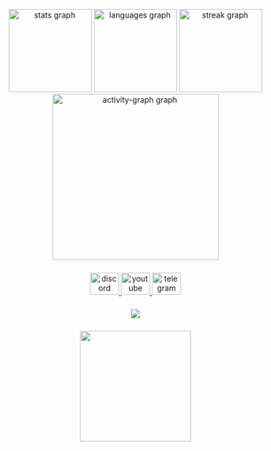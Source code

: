 <div align="center">
  <img src="https://github-readme-stats.vercel.app/api?username=stefkeefr&hide_title=false&hide_rank=false&show_icons=true&include_all_commits=true&count_private=true&disable_animations=false&theme=dracula&locale=en&hide_border=false&order=1" height="150" alt="stats graph"  />
  <img src="https://github-readme-stats.vercel.app/api/top-langs?username=stefkeefr&locale=en&hide_title=false&layout=compact&card_width=320&langs_count=5&theme=dracula&hide_border=false&order=2" height="150" alt="languages graph"  />
  <img src="https://streak-stats.demolab.com?user=stefkeefr&locale=en&mode=daily&theme=dracula&hide_border=false&border_radius=5&order=3" height="150" alt="streak graph"  />
  <img src="https://github-readme-activity-graph.vercel.app/graph?username=stefkeefr&radius=16&theme=react&area=true&order=5" height="300" alt="activity-graph graph"  />
</div>

###

<div align="center">
  <a href="https://discordapp.com/users/1183825250056675440" target="_blank">
    <img src="https://raw.githubusercontent.com/maurodesouza/profile-readme-generator/master/src/assets/icons/social/discord/default.svg" width="52" height="40" alt="discord logo"  />
  </a>
  <a href="https://www.youtube.com/@clonebug" target="_blank">
    <img src="https://raw.githubusercontent.com/maurodesouza/profile-readme-generator/master/src/assets/icons/social/youtube/default.svg" width="52" height="40" alt="youtube logo"  />
  </a>
  <a href="https://t.me/gardasevic" target="_blank">
    <img src="https://raw.githubusercontent.com/maurodesouza/profile-readme-generator/master/src/assets/icons/social/telegram/default.svg" width="52" height="40" alt="telegram logo"  />
  </a>
</div>

###

<div align="center">
  <img src="https://profile-counter.glitch.me/stefkeefr/count.svg?"  />
</div>

###

<div align="center">
  <img height="200" src="https://media.discordapp.net/attachments/1183854950795714631/1363852795333054535/ff442ceab3b10096a3d14a13b0dbec7a_1.jpg?ex=68078a65&is=680638e5&hm=387edb6e93ca13511f796b1c6b67f5110d39c10f0236abc01e3bc8021b1bd368&=&format=webp"  />
</div>

###
